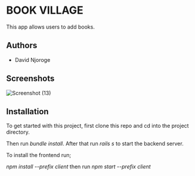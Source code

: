 
# BOOK VILLAGE
This app allows users to add books.

## Authors

- David Njoroge

## Screenshots

![Screenshot (13)](https://user-images.githubusercontent.com/110379615/206674902-a2d74a85-e8ea-4323-86c7-9dc0cab837f4.png)



## Installation

To get started with this project, first clone this repo and cd into the project directory.

Then run *bundle install*.
After that run *rails s* to start the backend server.

To install the frontend run;

*npm install --prefix client*
then run *npm start --prefix client*



    



